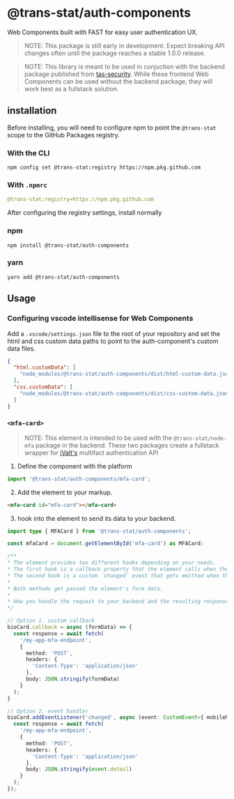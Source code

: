 # @trans-stat/auth-components
Web Components built with FAST for easy user authentication UX.

> NOTE: This package is still early in development. Expect breaking API changes often until the package reaches a stable 1.0.0 release.

> NOTE: This library is meant to be used in conjuction with the backend package published from [tas-security](https://github.com/trans-stat/tas-security).
While these frontend Web Components can be used without the backend package, they will work best as a fullstack solution.

## installation
Before installing, you will need to configure npm to point the `@trans-stat` scope to the GitHub Packages registry.
### With the CLI
```shell
npm config set @trans-stat:registry https://npm.pkg.github.com
```

### With `.npmrc`
```yml
@trans-stat:registry=https://npm.pkg.github.com
```

After configuring the registry settings, install normally

### npm
```shell
npm install @trans-stat/auth-components
```
### yarn
```shell
yarn add @trans-stat/auth-components
```

## Usage
### Configuring vscode intellisense for Web Components
Add a `.vscode/settings.json` file to the root of your repository and set the html and css custom data paths to point to the auth-component's custom data files.
```json
{
  "html.customData": [
    "node_modules/@trans-stat/auth-components/dist/html-custom-data.json"
  ],
  "css.customData": [
    "node_modules/@trans-stat/auth-components/dist/css-custom-data.json"
  ]
}
```

### `<mfa-card>`
> NOTE: This element is intended to be used with the `@trans-stat/node-mfa` package in the backend.
These two packages create a fullstack wrapper for [iValt's](https://ivalt.com) multifact authentication API
1. Define the component with the platform
```ts
import '@trans-stat/auth-components/mfa-card';
```
2. Add the element to your markup.
```html
<mfa-card id="mfa-card"></mfa-card>
```
3. hook into the element to send its data to your backend.
```ts
import type { MFACard } from '@trans-stat/auth-components';

const mfaCard = document.getElementById('mfa-card') as MFACard;

/**
* The element provides two different hooks depending on your needs.
* The first hook is a callback property that the element calls when the submit button is clicked.
* The second hook is a custom `changed` event that gets emitted when the submit button is clicked.
*
* Both methods get passed the element's form data.
* 
* How you handle the request to your backend and the resulting response is entirely up to you and your choice of frameworks.
*/

// Option 1. custom callback
bioCard.callback = async (formData) => {
  const response = await fetch(
    '/my-app-mfa-endpoint',
    {
      method: 'POST',
      headers: {
        'Content-Type': 'application/json'
      },
      body: JSON.stringify(formData)
    }
  );
}

// Option 2. event handler
bioCard.addEventListener('changed', async (event: CustomEvent<{ mobileNumber: string }>) => {
  const response = await fetch(
    '/my-app-mfa-endpoint',
    {
      method: 'POST',
      headers: {
        'Content-Type': 'application/json'
      },
      body: JSON.stringify(event.detail)
    }
  );
});
```